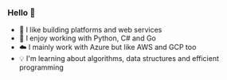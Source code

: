### Hello 👋

- 🌱 I like building platforms and web services
- 💬 I enjoy working with Python, C# and Go
- ☁️ I mainly work with Azure but like AWS and GCP too
- 💡 I'm learning about algorithms, data structures and efficient programming
